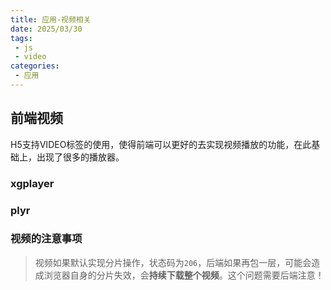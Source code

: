 ```yaml
---
title: 应用-视频相关
date: 2025/03/30
tags:
 - js
 - video
categories:
 - 应用
---
```



## 前端视频

H5支持VIDEO标签的使用，使得前端可以更好的去实现视频播放的功能，在此基础上，出现了很多的播放器。

### xgplayer



### plyr



### 视频的注意事项

> 视频如果默认实现分片操作，状态码为`206`，后端如果再包一层，可能会造成浏览器自身的分片失效，会**持续下载整个视频**。这个问题需要后端注意！
